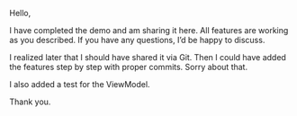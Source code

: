 Hello,

I have completed the demo and am sharing it here. All features are working as you described. If you have any questions, I’d be happy to discuss.

I realized later that I should have shared it via Git. Then I could have added the features step by step with proper commits. Sorry about that.

I also added a test for the ViewModel.

Thank you.
